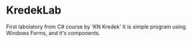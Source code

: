 # KredekLab
First labolatory from C# course by 'KN Kredek'
It is simple program using Windows Forms, and it's components.

